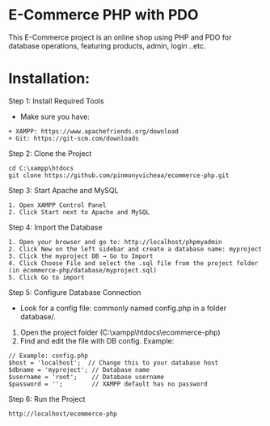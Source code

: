# E-Commerce PHP with PDO

This E-Commerce project is an online shop using PHP and PDO for database operations, featuring products, admin, login ..etc.

# Installation:

Step 1: Install Required Tools

- Make sure you have:
```
+ XAMPP: https://www.apachefriends.org/download
+ Git: https://git-scm.com/downloads
```

Step 2: Clone the Project
```
cd C:\xampp\htdocs
git clone https://github.com/pinmonyvicheaa/ecommerce-php.git
```

Step 3: Start Apache and MySQL
```
1. Open XAMPP Control Panel
2. Click Start next to Apache and MySQL
```

Step 4: Import the Database

```
1. Open your browser and go to: http://localhost/phpmyadmin
2. Click New on the left sidebar and create a database name: myproject
3. Click the myproject DB → Go to Import
4. Click Choose File and select the .sql file from the project folder (in ecommerce-php/database/myproject.sql)
5. Click Go to import
```

Step 5: Configure Database Connection

- Look for a config file: commonly named config.php in a folder database/.
  
1. Open the project folder (C:\xampp\htdocs\ecommerce-php)
2. Find and edit the file with DB config. Example:
```
// Example: config.php
$host = 'localhost';  // Change this to your database host
$dbname = 'myproject'; // Database name
$username = 'root';    // Database username
$password = '';        // XAMPP default has no password
```

Step 6: Run the Project

```
http://localhost/ecommerce-php
```
